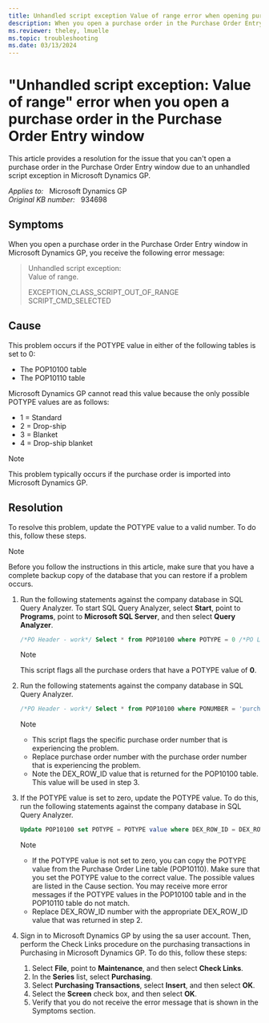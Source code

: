 ```yaml
---
title: Unhandled script exception Value of range error when opening purchase order in the Purchase Order Entry window
description: When you open a purchase order in the Purchase Order Entry window in Microsoft Dynamics GP, you receive an Unhandled script exception. Provides a resolution.
ms.reviewer: theley, lmuelle
ms.topic: troubleshooting
ms.date: 03/13/2024
---
```

# "Unhandled script exception: Value of range" error when you open a purchase order in the Purchase Order Entry window

This article provides a resolution for the issue that you can't open a purchase order in the Purchase Order Entry window due to an unhandled script exception in Microsoft Dynamics GP.

_Applies to:_ &nbsp; Microsoft Dynamics GP  
_Original KB number:_ &nbsp; 934698

## Symptoms

When you open a purchase order in the Purchase Order Entry window in Microsoft Dynamics GP, you receive the following error message:

> Unhandled script exception:  
Value of range.
>
> EXCEPTION_CLASS_SCRIPT_OUT_OF_RANGE  
SCRIPT_CMD_SELECTED

## Cause

This problem occurs if the POTYPE value in either of the following tables is set to 0:

- The POP10100 table
- The POP10110 table

Microsoft Dynamics GP cannot read this value because the only possible POTYPE values are as follows:

- 1 = Standard
- 2 = Drop-ship
- 3 = Blanket
- 4 = Drop-ship blanket

> [!NOTE]
> This problem typically occurs if the purchase order is imported into Microsoft Dynamics GP.

## Resolution

To resolve this problem, update the POTYPE value to a valid number. To do this, follow these steps.

> [!NOTE]
> Before you follow the instructions in this article, make sure that you have a complete backup copy of the database that you can restore if a problem occurs.

1. Run the following statements against the company database in SQL Query Analyzer. To start SQL Query Analyzer, select **Start**, point to **Programs**, point to **Microsoft SQL Server**, and then select **Query Analyzer**.

   ```sql
   /*PO Header - work*/ Select * from POP10100 where POTYPE = 0 /*PO Line - work */ Select * from POP10110 where POTYPE = 0
   ```

   > [!NOTE]
   > This script flags all the purchase orders that have a POTYPE value of **0**.

2. Run the following statements against the company database in SQL Query Analyzer.

   ```sql
   /*PO Header - work*/ Select * from POP10100 where PONUMBER = 'purchase order number' /*PO Line - work*/ Select * from POP10110 where PONUMBER = 'purchase order number'
   ```

   > [!NOTE]
   >
   > - This script flags the specific purchase order number that is experiencing the problem.
   > - Replace purchase order number with the purchase order number that is experiencing the problem.
   > - Note the DEX_ROW_ID value that is returned for the POP10100 table. This value will be used in step 3.

3. If the POTYPE value is set to zero, update the POTYPE value. To do this, run the following statements against the company database in SQL Query Analyzer.

   ```sql
   Update POP10100 set POTYPE = POTYPE value where DEX_ROW_ID = DEX_ROW_ID number
   ```

   > [!NOTE]
   >
   > - If the POTYPE value is not set to zero, you can copy the POTYPE value from the Purchase Order Line table (POP10110). Make sure that you set the POTYPE value to the correct value. The possible values are listed in the Cause section. You may receive more error messages if the POTYPE values in the POP10100 table and in the POP10110 table do not match.
   > - Replace DEX_ROW_ID number with the appropriate DEX_ROW_ID value that was returned in step 2.

4. Sign in to Microsoft Dynamics GP by using the sa user account. Then, perform the Check Links procedure on the purchasing transactions in Purchasing in Microsoft Dynamics GP. To do this, follow these steps:

    1. Select **File**, point to **Maintenance**, and then select **Check Links**.
    2. In the **Series** list, select **Purchasing**.
    3. Select **Purchasing Transactions**, select **Insert**, and then select **OK**.
    4. Select the **Screen** check box, and then select **OK**.
    5. Verify that you do not receive the error message that is shown in the Symptoms section.
